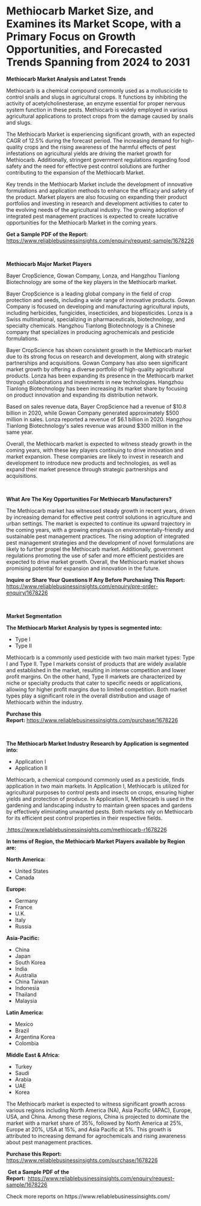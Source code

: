 <p><h1>Methiocarb Market Size, and Examines its Market Scope, with a Primary Focus on Growth Opportunities, and Forecasted Trends Spanning from 2024 to 2031</h1></p><p><strong>Methiocarb Market Analysis and Latest Trends</strong></p>
<p><p>Methiocarb is a chemical compound commonly used as a molluscicide to control snails and slugs in agricultural crops. It functions by inhibiting the activity of acetylcholinesterase, an enzyme essential for proper nervous system function in these pests. Methiocarb is widely employed in various agricultural applications to protect crops from the damage caused by snails and slugs.</p><p>The Methiocarb Market is experiencing significant growth, with an expected CAGR of 12.5% during the forecast period. The increasing demand for high-quality crops and the rising awareness of the harmful effects of pest infestations on agricultural yields are driving the market growth for Methiocarb. Additionally, stringent government regulations regarding food safety and the need for effective pest control solutions are further contributing to the expansion of the Methiocarb Market.</p><p>Key trends in the Methiocarb Market include the development of innovative formulations and application methods to enhance the efficacy and safety of the product. Market players are also focusing on expanding their product portfolios and investing in research and development activities to cater to the evolving needs of the agricultural industry. The growing adoption of integrated pest management practices is expected to create lucrative opportunities for the Methiocarb Market in the coming years.</p></p>
<p><strong>Get a Sample PDF of the Report:&nbsp;</strong> <a href="https://www.reliablebusinessinsights.com/enquiry/request-sample/1678226">https://www.reliablebusinessinsights.com/enquiry/request-sample/1678226</a></p>
<p>&nbsp;</p>
<p><strong>Methiocarb Major Market Players</strong></p>
<p><p>Bayer CropScience, Gowan Company, Lonza, and Hangzhou Tianlong Biotechnology are some of the key players in the Methiocarb market. </p><p>Bayer CropScience is a leading global company in the field of crop protection and seeds, including a wide range of innovative products. Gowan Company is focused on developing and manufacturing agricultural inputs, including herbicides, fungicides, insecticides, and biopesticides. Lonza is a Swiss multinational, specializing in pharmaceuticals, biotechnology, and specialty chemicals. Hangzhou Tianlong Biotechnology is a Chinese company that specializes in producing agrochemicals and pesticide formulations.</p><p>Bayer CropScience has shown consistent growth in the Methiocarb market due to its strong focus on research and development, along with strategic partnerships and acquisitions. Gowan Company has also seen significant market growth by offering a diverse portfolio of high-quality agricultural products. Lonza has been expanding its presence in the Methiocarb market through collaborations and investments in new technologies. Hangzhou Tianlong Biotechnology has been increasing its market share by focusing on product innovation and expanding its distribution network.</p><p>Based on sales revenue data, Bayer CropScience had a revenue of $10.8 billion in 2020, while Gowan Company generated approximately $500 million in sales. Lonza reported a revenue of $6.1 billion in 2020. Hangzhou Tianlong Biotechnology's sales revenue was around $300 million in the same year.</p><p>Overall, the Methiocarb market is expected to witness steady growth in the coming years, with these key players continuing to drive innovation and market expansion. These companies are likely to invest in research and development to introduce new products and technologies, as well as expand their market presence through strategic partnerships and acquisitions.</p></p>
<p>&nbsp;</p>
<p><strong>What Are The Key Opportunities For Methiocarb Manufacturers?</strong></p>
<p><p>The Methiocarb market has witnessed steady growth in recent years, driven by increasing demand for effective pest control solutions in agriculture and urban settings. The market is expected to continue its upward trajectory in the coming years, with a growing emphasis on environmentally-friendly and sustainable pest management practices. The rising adoption of integrated pest management strategies and the development of novel formulations are likely to further propel the Methiocarb market. Additionally, government regulations promoting the use of safer and more efficient pesticides are expected to drive market growth. Overall, the Methiocarb market shows promising potential for expansion and innovation in the future.</p></p>
<p><strong>Inquire or Share Your Questions If Any Before Purchasing This Report:</strong> <a href="https://www.reliablebusinessinsights.com/enquiry/pre-order-enquiry/1678226">https://www.reliablebusinessinsights.com/enquiry/pre-order-enquiry/1678226</a></p>
<p>&nbsp;</p>
<p><strong>Market Segmentation</strong></p>
<p><strong>The Methiocarb Market Analysis by types is segmented into:</strong></p>
<p><ul><li>Type I</li><li>Type II</li></ul></p>
<p><p>Methiocarb is a commonly used pesticide with two main market types: Type I and Type II. Type I markets consist of products that are widely available and established in the market, resulting in intense competition and lower profit margins. On the other hand, Type II markets are characterized by niche or specialty products that cater to specific needs or applications, allowing for higher profit margins due to limited competition. Both market types play a significant role in the overall distribution and usage of Methiocarb within the industry.</p></p>
<p><strong>Purchase this Report:&nbsp;</strong><a href="https://www.reliablebusinessinsights.com/purchase/1678226">https://www.reliablebusinessinsights.com/purchase/1678226</a></p>
<p>&nbsp;</p>
<p><strong>The Methiocarb Market Industry Research by Application is segmented into:</strong></p>
<p><ul><li>Application I</li><li>Application II</li></ul></p>
<p><p>Methiocarb, a chemical compound commonly used as a pesticide, finds application in two main markets. In Application I, Methiocarb is utilized for agricultural purposes to control pests and insects on crops, ensuring higher yields and protection of produce. In Application II, Methiocarb is used in the gardening and landscaping industry to maintain green spaces and gardens by effectively eliminating unwanted pests. Both markets rely on Methiocarb for its efficient pest control properties in their respective fields.</p></p>
<p><a href="https://www.reliablebusinessinsights.com/methiocarb-r1678226">&nbsp;https://www.reliablebusinessinsights.com/methiocarb-r1678226</a></p>
<p><strong>In terms of Region, the Methiocarb Market Players available by Region are:</strong></p>
<p>
    <p> <strong> North America: </strong>
        <ul>
            <li>United States</li>
            <li>Canada</li>
        </ul>
        </p> 
    <p> <strong> Europe: </strong>
        <ul>
            <li>Germany</li>
            <li>France</li>
            <li>U.K.</li>
            <li>Italy</li>
            <li>Russia</li>
        </ul>
        </p> 
    <p> <strong> Asia-Pacific: </strong>
        <ul>
            <li>China</li>
            <li>Japan</li>
            <li>South Korea</li>
            <li>India</li>
            <li>Australia</li>
            <li>China Taiwan</li>
            <li>Indonesia</li>
            <li>Thailand</li>
            <li>Malaysia</li>
        </ul>
        </p> 
    <p> <strong> Latin America: </strong>
        <ul>
            <li>Mexico</li>
            <li>Brazil</li>
            <li>Argentina Korea</li>
            <li>Colombia</li>
        </ul>
        </p> 
    <p> <strong> Middle East & Africa: </strong>
        <ul>
            <li>Turkey</li>
            <li>Saudi</li>
            <li>Arabia</li>
            <li>UAE</li>
            <li>Korea</li>
        </ul>
    </p>
    </p>
<p><p>The Methiocarb market is expected to witness significant growth across various regions including North America (NA), Asia Pacific (APAC), Europe, USA, and China. Among these regions, China is projected to dominate the market with a market share of 35%, followed by North America at 25%, Europe at 20%, USA at 15%, and Asia Pacific at 5%. This growth is attributed to increasing demand for agrochemicals and rising awareness about pest management practices.</p></p>
<p><strong>Purchase this Report: </strong><a href="https://www.reliablebusinessinsights.com/purchase/1678226">https://www.reliablebusinessinsights.com/purchase/1678226</a></p>
<p>&nbsp;<strong>Get a Sample PDF of the Report:&nbsp;&nbsp;</strong><a href="https://www.reliablebusinessinsights.com/enquiry/request-sample/1678226">https://www.reliablebusinessinsights.com/enquiry/request-sample/1678226</a></p>
<p><strong></strong></p>
<p>Check more reports on https://www.reliablebusinessinsights.com/</p>